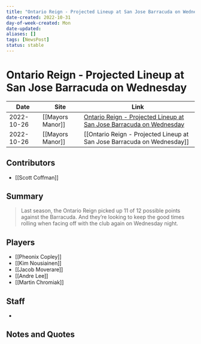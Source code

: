 ```yaml
---
title: "Ontario Reign - Projected Lineup at San Jose Barracuda on Wednesday"
date-created: 2022-10-31
day-of-week-created: Mon
date-updated: 
aliases: []
tags: [NewsPost]
status: stable
---
```


# Ontario Reign - Projected Lineup at San Jose Barracuda on Wednesday

| Date       | Site             | Link                                                                                                                                                                      |
| ---------- | ---------------- | ------------------------------------------------------------------------------------------------------------------------------------------------------------------------- |
| 2022-10-26 | [[Mayors Manor]] | [Ontario Reign - Projected Lineup at San Jose Barracuda on Wednesday](https://mayorsmanor.com/2022/10/ontario-reign-projected-lineup-at-san-jose-barracuda-on-wednesday/) |
| 2022-10-26 | [[Mayors Manor]] | [[Ontario Reign - Projected Lineup at San Jose Barracuda on Wednesday]]                                                                                                   |

## Contributors
- [[Scott Coffman]]


## Summary
> Last season, the Ontario Reign picked up 11 of 12 possible points against the Barracuda. And they’re looking to keep the good times rolling when facing off with the club again on Wednesday night.


## Players
- [[Pheonix Copley]]
- [[Kim Nousiainen]]
- [[Jacob Moverare]]
- [[Andre Lee]]
- [[Martin Chromiak]]


## Staff
- 


## Notes and Quotes
> 

